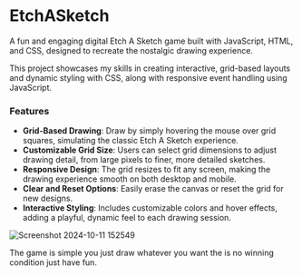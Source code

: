 # **EtchASketch**
A fun and engaging digital Etch A Sketch game built with JavaScript, HTML, and CSS, designed to recreate the nostalgic drawing experience.

This project showcases my skills in creating interactive, grid-based layouts and dynamic styling with CSS, along with responsive event handling using JavaScript.

### **Features**

- **Grid-Based Drawing**: Draw by simply hovering the mouse over grid squares, simulating the classic Etch A Sketch experience.
- **Customizable Grid Size**: Users can select grid dimensions to adjust drawing detail, from large pixels to finer, more detailed sketches.
- **Responsive Design**: The grid resizes to fit any screen, making the drawing experience smooth on both desktop and mobile.
- **Clear and Reset Options**: Easily erase the canvas or reset the grid for new designs.
- **Interactive Styling**: Includes customizable colors and hover effects, adding a playful, dynamic feel to each drawing session.

![Screenshot 2024-10-11 152549](https://github.com/user-attachments/assets/5d38a14e-2931-458e-8ef1-611cab4474c5)

The game is simple you just draw whatever you want the is no winning condition just have fun.
